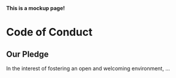 <div class="alert alert-danger" role="alert">
<strong>This is a mockup page!</strong>
</div>

# Code of Conduct

## Our Pledge

In the interest of fostering an open and welcoming environment, ...

